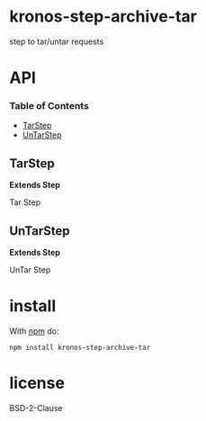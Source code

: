 
# kronos-step-archive-tar

step to tar/untar requests

# API

<!-- Generated by documentation.js. Update this documentation by updating the source code. -->

### Table of Contents

-   [TarStep](#tarstep)
-   [UnTarStep](#untarstep)

## TarStep

**Extends Step**

Tar Step

## UnTarStep

**Extends Step**

UnTar Step

# install

With [npm](http://npmjs.org) do:

```shell
npm install kronos-step-archive-tar
```

# license

BSD-2-Clause
